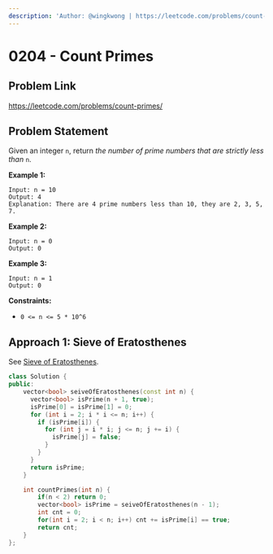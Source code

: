 ```yaml
---
description: 'Author: @wingkwong | https://leetcode.com/problems/count-primes/'
---
```


# 0204 - Count Primes

## Problem Link

https://leetcode.com/problems/count-primes/

## Problem Statement

Given an integer `n`, return _the number of prime numbers that are strictly less than_ `n`.

**Example 1:**

```
Input: n = 10
Output: 4
Explanation: There are 4 prime numbers less than 10, they are 2, 3, 5, 7.
```

**Example 2:**

```
Input: n = 0
Output: 0
```

**Example 3:**

```
Input: n = 1
Output: 0 
```

**Constraints:**

* `0 <= n <= 5 * 10^6`

## Approach 1: Sieve of Eratosthenes

See [Sieve of Eratosthenes](../../tutorials/math/number-theory/sieve-of-eratosthenes).

<SolutionAuthor name="@wingkwong"/>

```cpp
class Solution {
public:
    vector<bool> seiveOfEratosthenes(const int n) {
      vector<bool> isPrime(n + 1, true);
      isPrime[0] = isPrime[1] = 0;
      for (int i = 2; i * i <= n; i++) {
        if (isPrime[i]) {
          for (int j = i * i; j <= n; j += i) {
            isPrime[j] = false;
          }
        }
      }
      return isPrime;
    }

    int countPrimes(int n) {
        if(n < 2) return 0;
        vector<bool> isPrime = seiveOfEratosthenes(n - 1);
        int cnt = 0;
        for(int i = 2; i < n; i++) cnt += isPrime[i] == true;
        return cnt;
    }
};
```

